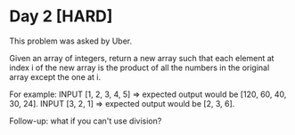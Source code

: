 # Day 2 [HARD]

This problem was asked by Uber.

Given an array of integers, return a new array such that each element at index i of the new array is the product of all the numbers in the original array except the one at i.

For example:
INPUT [1, 2, 3, 4, 5] => expected output would be [120, 60, 40, 30, 24].
INPUT [3, 2, 1] => expected output would be [2, 3, 6].

Follow-up: what if you can't use division?
